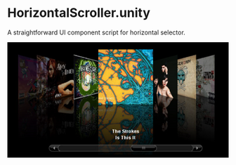 HorizontalScroller.unity
====

A straightforward UI component script for horizontal selector.

![ex](ex.png)
